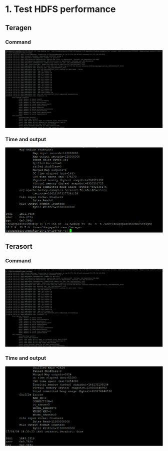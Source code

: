 # 1. Test HDFS performance

## Teragen
### Command
![tg](png/hdfs_teragen.PNG "tg")

### Time and output
![tg_out](png/hdfs_teragen_out.PNG "tg_out")

## Terasort
### Command
![ts](png/hdfs_teragen.PNG "ts")

### Time and output
![ts_out](png/hdfs_terasort_out.PNG "ts_out")